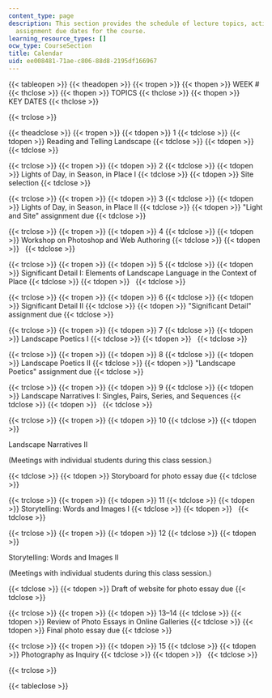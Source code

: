 ```yaml
---
content_type: page
description: This section provides the schedule of lecture topics, activities, and
  assignment due dates for the course.
learning_resource_types: []
ocw_type: CourseSection
title: Calendar
uid: ee008481-71ae-c806-88d8-2195df166967
---
```


{{< tableopen >}}
{{< theadopen >}}
{{< tropen >}}
{{< thopen >}}
WEEK #
{{< thclose >}}
{{< thopen >}}
TOPICS
{{< thclose >}}
{{< thopen >}}
KEY DATES
{{< thclose >}}

{{< trclose >}}

{{< theadclose >}}
{{< tropen >}}
{{< tdopen >}}
1
{{< tdclose >}}
{{< tdopen >}}
Reading and Telling Landscape
{{< tdclose >}}
{{< tdopen >}}
 
{{< tdclose >}}

{{< trclose >}}
{{< tropen >}}
{{< tdopen >}}
2
{{< tdclose >}}
{{< tdopen >}}
Lights of Day, in Season, in Place I
{{< tdclose >}}
{{< tdopen >}}
Site selection
{{< tdclose >}}

{{< trclose >}}
{{< tropen >}}
{{< tdopen >}}
3
{{< tdclose >}}
{{< tdopen >}}
Lights of Day, in Season, in Place II
{{< tdclose >}}
{{< tdopen >}}
"Light and Site" assignment due
{{< tdclose >}}

{{< trclose >}}
{{< tropen >}}
{{< tdopen >}}
4
{{< tdclose >}}
{{< tdopen >}}
Workshop on Photoshop and Web Authoring
{{< tdclose >}}
{{< tdopen >}}
 
{{< tdclose >}}

{{< trclose >}}
{{< tropen >}}
{{< tdopen >}}
5
{{< tdclose >}}
{{< tdopen >}}
Significant Detail I: Elements of Landscape Language in the Context of Place
{{< tdclose >}}
{{< tdopen >}}
 
{{< tdclose >}}

{{< trclose >}}
{{< tropen >}}
{{< tdopen >}}
6
{{< tdclose >}}
{{< tdopen >}}
Significant Detail II
{{< tdclose >}}
{{< tdopen >}}
"Significant Detail" assignment due
{{< tdclose >}}

{{< trclose >}}
{{< tropen >}}
{{< tdopen >}}
7
{{< tdclose >}}
{{< tdopen >}}
Landscape Poetics I
{{< tdclose >}}
{{< tdopen >}}
 
{{< tdclose >}}

{{< trclose >}}
{{< tropen >}}
{{< tdopen >}}
8
{{< tdclose >}}
{{< tdopen >}}
Landscape Poetics II
{{< tdclose >}}
{{< tdopen >}}
"Landscape Poetics" assignment due
{{< tdclose >}}

{{< trclose >}}
{{< tropen >}}
{{< tdopen >}}
9
{{< tdclose >}}
{{< tdopen >}}
Landscape Narratives I: Singles, Pairs, Series, and Sequences
{{< tdclose >}}
{{< tdopen >}}
 
{{< tdclose >}}

{{< trclose >}}
{{< tropen >}}
{{< tdopen >}}
10
{{< tdclose >}}
{{< tdopen >}}


Landscape Narratives II

(Meetings with individual students during this class session.)


{{< tdclose >}}
{{< tdopen >}}
Storyboard for photo essay due
{{< tdclose >}}

{{< trclose >}}
{{< tropen >}}
{{< tdopen >}}
11
{{< tdclose >}}
{{< tdopen >}}
Storytelling: Words and Images I
{{< tdclose >}}
{{< tdopen >}}
 
{{< tdclose >}}

{{< trclose >}}
{{< tropen >}}
{{< tdopen >}}
12
{{< tdclose >}}
{{< tdopen >}}


Storytelling: Words and Images II

(Meetings with individual students during this class session.)


{{< tdclose >}}
{{< tdopen >}}
Draft of website for photo essay due
{{< tdclose >}}

{{< trclose >}}
{{< tropen >}}
{{< tdopen >}}
13–14
{{< tdclose >}}
{{< tdopen >}}
Review of Photo Essays in Online Galleries
{{< tdclose >}}
{{< tdopen >}}
Final photo essay due
{{< tdclose >}}

{{< trclose >}}
{{< tropen >}}
{{< tdopen >}}
15
{{< tdclose >}}
{{< tdopen >}}
Photography as Inquiry
{{< tdclose >}}
{{< tdopen >}}
 
{{< tdclose >}}

{{< trclose >}}

{{< tableclose >}}